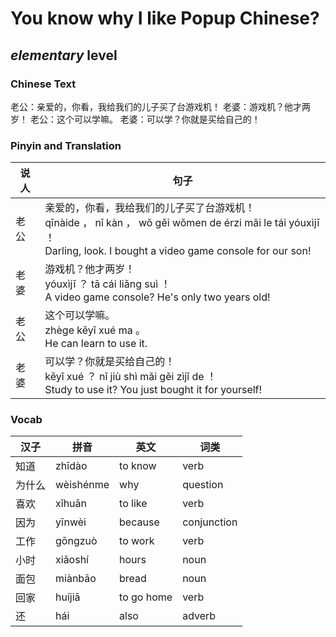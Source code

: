 # You know why I like Popup Chinese?
## *elementary* level

### Chinese Text
老公：亲爱的，你看，我给我们的儿子买了台游戏机！
老婆：游戏机？他才两岁！
老公：这个可以学嘛。
老婆：可以学？你就是买给自己的！

### Pinyin and Translation
|说人|句子|
|----|----|
|老公|亲爱的，你看，我给我们的儿子买了台游戏机！<br />qīnàide ， nǐ kàn ， wǒ gěi wǒmen de érzi mǎi le tái yóuxìjī ！<br />Darling, look. I bought a video game console for our son!|
|老婆|游戏机？他才两岁！<br />yóuxìjī ？ tā cái liǎng suì ！<br />A video game console? He's only two years old!|
|老公|这个可以学嘛。<br />zhège kěyǐ xué ma 。<br />He can learn to use it.|
|老婆|可以学？你就是买给自己的！<br />kěyǐ xué ？ nǐ jiù shì mǎi gěi zìjǐ de ！<br />Study to use it? You just bought it for yourself!|
### Vocab
|汉子|拼音|英文|词类|
|----|----|----|----|
|知道|zhīdào|to know|verb|
|为什么|wèishénme|why|question|
|喜欢|xǐhuān|to like|verb|
|因为|yīnwèi|because|conjunction|
|工作|gōngzuò|to work|verb|
|小时|xiǎoshí|hours|noun|
|面包|miànbāo|bread|noun|
|回家|huíjiā|to go home|verb|
|还|hái|also|adverb|